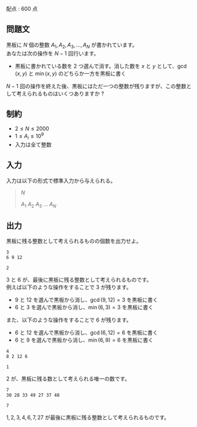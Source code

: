 配点 : $600$ 点

## 問題文

黒板に $N$ 個の整数 $A_1, A_2, A_3, \dots, A_N$ が書かれています。<br>
あなたは次の操作を $N - 1$ 回行います。

- 黒板に書かれている数を $2$ つ選んで消す。消した数を $x$ と $y$ として、$\gcd(x, y)$ と $\min(x, y)$ のどちらか一方を黒板に書く

$N - 1$ 回の操作を終えた後、黒板にはただ一つの整数が残りますが、この整数として考えられるものはいくつありますか ?

## 制約

- $2 \le N \le 2000$
- $1 \le A_i \le 10^9$
- 入力は全て整数

## 入力

入力は以下の形式で標準入力から与えられる。

> $N$
> 
> $A_1$ $A_2$ $A_3$ $\dots$ $A_N$

## 出力

黒板に残る整数として考えられるものの個数を出力せよ。  

```input1
3
6 9 12
```

```output1
2
```

$3$ と $6$ が、最後に黒板に残る整数として考えられるものです。<br>
例えば以下のような操作をすることで $3$ が残ります。  

- $9$ と $12$ を選んで黒板から消し、$\gcd(9, 12) = 3$ を黒板に書く
- $6$ と $3$ を選んで黒板から消し、$\min(6, 3) = 3$ を黒板に書く

また、以下のような操作をすることで $6$ が残ります。  

- $6$ と $12$ を選んで黒板から消し、$\gcd(6, 12) = 6$ を黒板に書く
- $6$ と $9$ を選んで黒板から消し、$\min(6, 9) = 6$ を黒板に書く

```input2
4
8 2 12 6
```

```output2
1
```

$2$ が、黒板に残る数として考えられる唯一の数です。  

```input3
7
30 28 33 49 27 37 48
```

```output3
7
```

$1, 2, 3, 4, 6, 7, 27$ が最後に黒板に残る整数として考えられるものです。